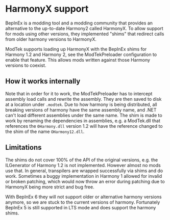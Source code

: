 # HarmonyX support

BepInEx is a modding tool and a modding community that provides an alternative to the up-to-date Harmony2 called HarmonyX.
To allow support for mods using other versions, they implemented "shims" that redirect calls from older harmony versions to HarmonyX.

ModTek supports loading up HarmonyX with the BepInEx shims for Harmony 1.2 and Harmony 2, see the ModTekPreloader configuration to enable that feature.
This allows mods written against those Harmony versions to coexist.

## How it works internally

Note that in order for it to work, the ModTekPreloader has to intercept assembly load calls and rewrite the assembly. They are then saved to disk
at a location under `.modtek`. Due to how harmony is being distributed, all breaking versions of harmony have the same assembly name, and .NET can't load
different assemblies under the same name. The shim is made to work by renaming the dependencies in assemblies, e.g. a ModTek.dll that references
the `0Harmony.dll` version 1.2 will have the reference changed to the shim of the name `OHarmony12.dll`.

## Limitations

The shims do not cover 100% of the API of the original versions, e.g. the ILGenerator of Harmony 1.2 is not implemented.
However almost no mods use that. In general, transpilers are wrapped successfully via shims and do work. Sometimes a buggy
implementation in Harmony 1 allowed for invalid or broken patching, which would now throw an error during patching due to 
HarmonyX being more strict and bug free.

With BepInEx 6 they will not support older or alternative harmony versions anymore, so we are stuck to the current versions of harmony.
Fortunately BepInEx 5 is still supported in LTS mode and does support the harmony shims.
